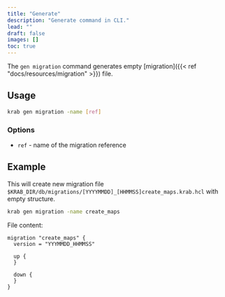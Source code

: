 ```yaml
---
title: "Generate"
description: "Generate command in CLI."
lead: ""
draft: false
images: []
toc: true
---
```


The `gen migration` command generates empty [migration]({{< ref "docs/resources/migration" >}}) file.

## Usage

```bash
krab gen migration -name [ref]
```

### Options

- `ref` - name of the migration reference

## Example

This will create new migration file `$KRAB_DIR/db/migrations/[YYYYMMDD]_[HHMMSS]create_maps.krab.hcl` with empty structure.

```bash
krab gen migration -name create_maps
```

File content:

```hcl
migration "create_maps" {
  version = "YYYMMDD_HHMMSS"

  up {
  }

  down {
  }
}
```


